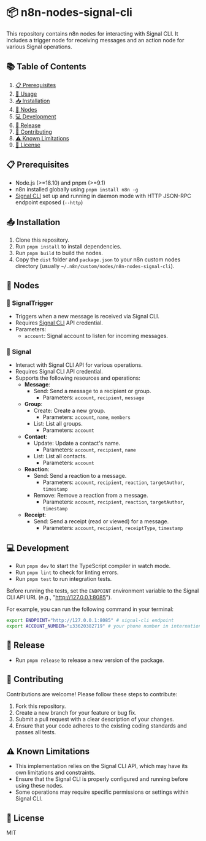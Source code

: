 # 📦 n8n-nodes-signal-cli

This repository contains n8n nodes for interacting with Signal CLI. It includes a trigger node for receiving messages and an action node for various Signal operations.

## 📚 Table of Contents
1. [📋 Prerequisites](#-prerequisites)
2. [🚀 Usage](#-usage)
3. [📥 Installation](#-installation)
4. [🤖 Nodes](#-nodes)
5. [💻 Development](#-development)
6. [🚀 Release](#-release)
7. [🤝 Contributing](#-contributing)
8. [⚠️ Known Limitations](#-known-limitations)
9. [📄 License](#-license)

## 📋 Prerequisites

* Node.js (>=18.10) and pnpm (>=9.1)
* n8n installed globally using `pnpm install n8n -g`
* [Signal CLI](https://github.com/AsamK/signal-cli) set up and running in daemon mode with HTTP JSON-RPC endpoint exposed (`--http`)


## 📥 Installation

1. Clone this repository.
2. Run `pnpm install` to install dependencies.
3. Run `pnpm build` to build the nodes.
4. Copy the `dist` folder and `package.json` to your n8n custom nodes directory (usually `~/.n8n/custom/nodes/n8n-nodes-signal-cli`).

## 🤖 Nodes

### 🔔 SignalTrigger

* Triggers when a new message is received via Signal CLI.
* Requires [Signal CLI](https://github.com/AsamK/signal-cli) API credential.
* Parameters:
  * `account`: Signal account to listen for incoming messages.

### 📱 Signal

* Interact with Signal CLI API for various operations.
* Requires Signal CLI API credential.
* Supports the following resources and operations:
  * **Message**:
    * Send: Send a message to a recipient or group.
      * Parameters: `account`, `recipient`, `message`
  * **Group**:
    * Create: Create a new group.
      * Parameters: `account`, `name`, `members`
    * List: List all groups.
      * Parameters: `account`
  * **Contact**:
    * Update: Update a contact's name.
      * Parameters: `account`, `recipient`, `name`
    * List: List all contacts.
      * Parameters: `account`
  * **Reaction**:
    * Send: Send a reaction to a message.
      * Parameters: `account`, `recipient`, `reaction`, `targetAuthor`, `timestamp`
    * Remove: Remove a reaction from a message.
      * Parameters: `account`, `recipient`, `reaction`, `targetAuthor`, `timestamp`
  * **Receipt**:
    * Send: Send a receipt (read or viewed) for a message.
      * Parameters: `account`, `recipient`, `receiptType`, `timestamp`

## 💻 Development

* Run `pnpm dev` to start the TypeScript compiler in watch mode.
* Run `pnpm lint` to check for linting errors.
* Run `pnpm test` to run integration tests.

Before running the tests, set the `ENDPOINT` environment variable to the Signal CLI API URL (e.g., "http://127.0.0.1:8085").

For example, you can run the following command in your terminal:

```bash
export ENDPOINT="http://127.0.0.1:8085" # signal-cli endpoint
export ACCOUNT_NUMBER="±33620382719" # your phone number in international format
```


## 🚀 Release

* Run `pnpm release` to release a new version of the package.

## 🤝 Contributing

Contributions are welcome! Please follow these steps to contribute:
1. Fork this repository.
2. Create a new branch for your feature or bug fix.
3. Submit a pull request with a clear description of your changes.
4. Ensure that your code adheres to the existing coding standards and passes all tests.

## ⚠️ Known Limitations

* This implementation relies on the Signal CLI API, which may have its own limitations and constraints.
* Ensure that the Signal CLI is properly configured and running before using these nodes.
* Some operations may require specific permissions or settings within Signal CLI.

## 📄 License

MIT
